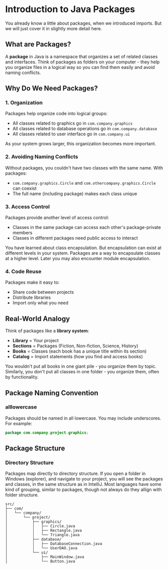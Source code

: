 # Introduction to Java Packages

You already know a little about packages, when we introduced imports. But we will just cover it in slightly more detail here.

## What are Packages?

A **package** in Java is a namespace that organizes a set of related classes and interfaces. Think of packages as folders on your computer - they help you organize files in a logical way so you can find them easily and avoid naming conflicts.

## Why Do We Need Packages?

### 1. **Organization**
Packages help organize code into logical groups:
- All classes related to graphics go in `com.company.graphics`
- All classes related to database operations go in `com.company.database`
- All classes related to user interface go in `com.company.ui`

As your system grows larger, this organization becomes more important.

### 2. **Avoiding Naming Conflicts**
Without packages, you couldn't have two classes with the same name. With packages:
- `com.company.graphics.Circle` and `com.othercompany.graphics.Circle` can coexist
- The full name (including package) makes each class unique

### 3. **Access Control**
Packages provide another level of access control:
- Classes in the same package can access each other's package-private members
- Classes in different packages need public access to interact

You have learned about class encapsulation. But encapsulation can exist at different levels in your system. Packages are a way to encapsulate classes at a higher level. Later you may also encounter module encapsulation.

### 4. **Code Reuse**
Packages make it easy to:
- Share code between projects
- Distribute libraries
- Import only what you need

## Real-World Analogy

Think of packages like a **library system**:

- **Library** = Your project
- **Sections** = Packages (Fiction, Non-fiction, Science, History)
- **Books** = Classes (each book has a unique title within its section)
- **Catalog** = Import statements (how you find and access books)

You wouldn't put all books in one giant pile - you organize them by topic. Similarly, you don't put all classes in one folder - you organize them, often by functionality.

## Package Naming Convention

### alllowercase


Packages should be named in all lowercase. You may include underscores. For example:
```java
package com.company.project.graphics;
```



## Package Structure

### Directory Structure
Packages map directly to directory structure. If you open a folder in Windows (explorer), and navigate to your project, you will see the packages and classes, in the same structure as in IntelliJ. Most languages have some kind of grouping, similar to packages, though not always do they allign with folder structure.

```
src/
├── com/
│   └── company/
│       └── project/
│           ├── graphics/
│           │   ├── Circle.java
│           │   ├── Rectangle.java
│           │   └── Triangle.java
│           ├── database/
│           │   ├── DatabaseConnection.java
│           │   └── UserDAO.java
│           └── ui/
│               ├── MainWindow.java
│               └── Button.java
```

